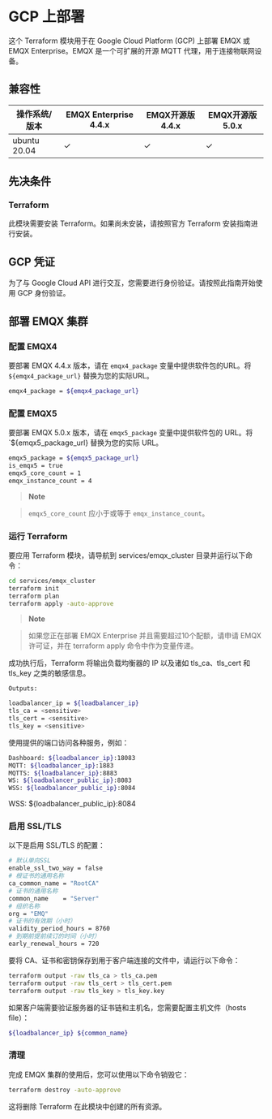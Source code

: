 # GCP 上部署

这个 Terraform 模块用于在 Google Cloud Platform (GCP) 上部署 EMQX 或 EMQX Enterprise。EMQX 是一个可扩展的开源 MQTT 代理，用于连接物联网设备。



## 兼容性

| 操作系统/版本   | EMQX Enterprise 4.4.x | EMQX开源版 4.4.x | EMQX开源版 5.0.x |
| --------------- | --------------------- | ---------------- | ---------------- |
| ubuntu 20.04    | ✓                     | ✓                | ✓                |


## 先决条件

### Terraform
 
此模块需要安装 Terraform。如果尚未安装，请按照官方 Terraform 安装指南进行安装。

## GCP 凭证
为了与 Google Cloud API 进行交互，您需要进行身份验证。请按照此指南开始使用 GCP 身份验证。


## 部署 EMQX 集群

### 配置 EMQX4

要部署 EMQX 4.4.x 版本，请在 `emqx4_package` 变量中提供软件包的URL。将 `${emqx4_package_url}` 替换为您的实际URL。

```bash
emqx4_package = ${emqx4_package_url}
```

### 配置 EMQX5

要部署 EMQX 5.0.x 版本，请在 `emqx5_package` 变量中提供软件包的 URL。将 `${emqx5_package_url} 替换为您的实际 URL。

```bash
emqx5_package = ${emqx5_package_url}
is_emqx5 = true
emqx5_core_count = 1
emqx_instance_count = 4
```

> **Note** 

> `emqx5_core_count` 应小于或等于 `emqx_instance_count`。

### 运行 Terraform

要应用 Terraform 模块，请导航到 services/emqx_cluster 目录并运行以下命令：

```bash
cd services/emqx_cluster
terraform init
terraform plan
terraform apply -auto-approve
```

> **Note** 

> 如果您正在部署 EMQX Enterprise 并且需要超过10个配额，请申请 EMQX 许可证，并在 terraform apply 命令中作为变量传递。

成功执行后，Terraform 将输出负载均衡器的 IP 以及诸如 tls_ca、tls_cert 和 tls_key 之类的敏感信息。

```bash
Outputs:

loadbalancer_ip = ${loadbalancer_ip}
tls_ca = <sensitive>
tls_cert = <sensitive>
tls_key = <sensitive>
```

使用提供的端口访问各种服务，例如：

```bash
Dashboard: ${loadbalancer_ip}:18083
MQTT: ${loadbalancer_ip}:1883
MQTTS: ${loadbalancer_ip}:8883
WS: ${loadbalancer_public_ip}:8083
WSS: ${loadbalancer_public_ip}:8084
```

WSS: ${loadbalancer_public_ip}:8084

### 启用 SSL/TLS

以下是启用 SSL/TLS 的配置：

```bash
# 默认单向SSL
enable_ssl_two_way = false
# 根证书的通用名称
ca_common_name = "RootCA"
# 证书的通用名称
common_name    = "Server"
# 组织名称
org = "EMQ"
# 证书的有效期（小时）
validity_period_hours = 8760
# 到期前提前续订的时间（小时）
early_renewal_hours = 720
```

要将 CA、证书和密钥保存到用于客户端连接的文件中，请运行以下命令：

```bash
terraform output -raw tls_ca > tls_ca.pem
terraform output -raw tls_cert > tls_cert.pem
terraform output -raw tls_key > tls_key.key
```

如果客户端需要验证服务器的证书链和主机名，您需要配置主机文件（hosts file）：

```bash
${loadbalancer_ip} ${common_name}
```

### 清理

完成 EMQX 集群的使用后，您可以使用以下命令销毁它：

```bash
terraform destroy -auto-approve
```

这将删除 Terraform 在此模块中创建的所有资源。

